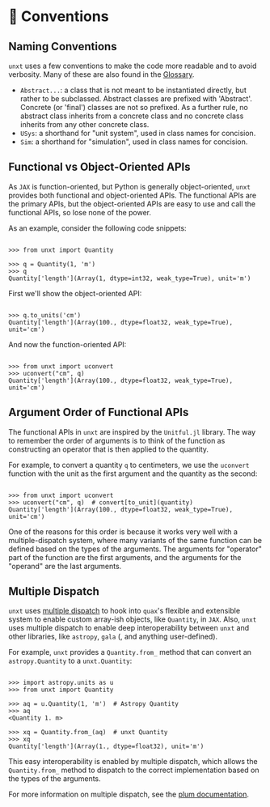 # 📜 Conventions

## Naming Conventions

`unxt` uses a few conventions to make the code more readable and to avoid
verbosity. Many of these are also found in the [Glossary](glossary.md).

- `Abstract...`: a class that is not meant to be instantiated directly, but
  rather to be subclassed. Abstract classes are prefixed with 'Abstract'.
  Concrete (or 'final') classes are not so prefixed. As a further rule, no
  abstract class inherits from a concrete class and no concrete class inherits
  from any other concrete class.
- `USys`: a shorthand for "unit system", used in class names for concision.
- `Sim`: a shorthand for "simulation", used in class names for concision.

## Functional vs Object-Oriented APIs

As `JAX` is function-oriented, but Python is generally object-oriented, `unxt`
provides both functional and object-oriented APIs. The functional APIs are the
primary APIs, but the object-oriented APIs are easy to use and call the
functional APIs, so lose none of the power.

As an example, consider the following code snippets:

```{code-block} python

>>> from unxt import Quantity

>>> q = Quantity(1, 'm')
>>> q
Quantity['length'](Array(1, dtype=int32, weak_type=True), unit='m')
```

First we'll show the object-oriented API:

```{code-block} python

>>> q.to_units('cm')
Quantity['length'](Array(100., dtype=float32, weak_type=True), unit='cm')
```

And now the function-oriented API:

```{code-block} python

>>> from unxt import uconvert
>>> uconvert("cm", q)
Quantity['length'](Array(100., dtype=float32, weak_type=True), unit='cm')
```

## Argument Order of Functional APIs

The functional APIs in `unxt` are inspired by the `Unitful.jl` library. The way
to remember the order of arguments is to think of the function as constructing
an operator that is then applied to the quantity.

For example, to convert a quantity `q` to centimeters, we use the `uconvert`
function with the unit as the first argument and the quantity as the second:

```{code-block} python

>>> from unxt import uconvert
>>> uconvert("cm", q)  # convert[to_unit](quantity)
Quantity['length'](Array(100., dtype=float32, weak_type=True), unit='cm')
```

One of the reasons for this order is because it works very well with a
multiple-dispatch system, where many variants of the same function can be
defined based on the types of the arguments. The arguments for "operator" part
of the function are the first arguments, and the arguments for the "operand" are
the last arguments.

## Multiple Dispatch

`unxt` uses [multiple dispatch](https://beartype.github.io/plum/) to hook into
`quax`'s flexible and extensible system to enable custom array-ish objects, like
`Quantity`, in `JAX`. Also, `unxt` uses multiple dispatch to enable deep
interoperability between `unxt` and other libraries, like `astropy`, `gala` (,
and anything user-defined).

For example, `unxt` provides a `Quantity.from_` method that can convert an
`astropy.Quantity` to a `unxt.Quantity`:

```{code-block} python

>>> import astropy.units as u
>>> from unxt import Quantity

>>> aq = u.Quantity(1, 'm')  # Astropy Quantity
>>> aq
<Quantity 1. m>

>>> xq = Quantity.from_(aq)  # unxt Quantity
>>> xq
Quantity['length'](Array(1., dtype=float32), unit='m')

```

This easy interoperability is enabled by multiple dispatch, which allows the
`Quantity.from_` method to dispatch to the correct implementation based on the
types of the arguments.

For more information on multiple dispatch, see the
[plum documentation](https://beartype.github.io/plum/).
